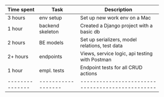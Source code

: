 | Time spent    | Task             | Description                                    |
|---------------|------------------|------------------------------------------------|
| 3 hours       | env setup        | Set up new work env on a Mac                   |
| 1 hour        | backend skeleton | Created a Django project with a basic db       |
| 2 hours       | BE models        | Set up serializers, model relations, test data |
| 2+ hours      | endpoints        | Views, service logic, api testing with Postman |
| 1 hour        | empl. tests      | Endpoint tests for all CRUD actions            |
|---------------|------------------|------------------------------------------------|
